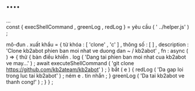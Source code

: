 # ....
...  
const  { execShellCommand , greenLog , redLog }  =  yêu cầu ( ' ../helper.js' ) ;

mô-đun . xuất khẩu  =  {
	từ khóa : [ 'clone' ,  'c' ] ,
	thông số : [ ] ,
	description : 'Clone kb2abot phien ban moi nhat ve duong dan ~ / kb2abot' ,
	fn : async  ( )  =>  {
		thử  {
			bàn điều khiển . log ( 'Dang tai phien ban moi nhat cua kb2abot ve may...' ) ;
			await  executeShellCommand ( 'git clone https://github.com/kb2ateam/kb2abot' ) ;
		}  bắt  ( e )  {
			redLog ( 'Da gap loi trong luc tai kb2abot' ) ;
			ném  e . tin nhắn ;
		}
		greenLog ( 'Da tai kb2abot ve thanh cong!' ) ;
	}
} ;
